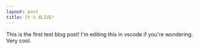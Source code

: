 ```yaml
---
layout: post
title: It's ALIVE!
---
```


This is the first test blog post! I'm editing this in vscode if you're wondering. Very cool.
